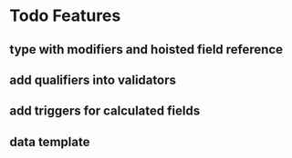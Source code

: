 # Todo Features

## type with modifiers and hoisted field reference 

## add qualifiers into validators

## add triggers for calculated fields

## data template